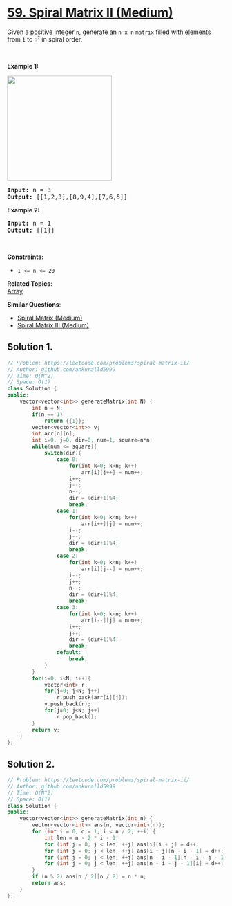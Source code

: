 # [59. Spiral Matrix II (Medium)](https://leetcode.com/problems/spiral-matrix-ii/)

<p>Given a positive integer <code>n</code>, generate an <code>n x n</code> <code>matrix</code> filled with elements from <code>1</code> to <code>n<sup>2</sup></code> in spiral order.</p>

<p>&nbsp;</p>
<p><strong>Example 1:</strong></p>
<img alt="" src="https://assets.leetcode.com/uploads/2020/11/13/spiraln.jpg" style="width: 242px; height: 242px;">
<pre><strong>Input:</strong> n = 3
<strong>Output:</strong> [[1,2,3],[8,9,4],[7,6,5]]
</pre>

<p><strong>Example 2:</strong></p>

<pre><strong>Input:</strong> n = 1
<strong>Output:</strong> [[1]]
</pre>

<p>&nbsp;</p>
<p><strong>Constraints:</strong></p>

<ul>
	<li><code>1 &lt;= n &lt;= 20</code></li>
</ul>


**Related Topics**:  
[Array](https://leetcode.com/tag/array/)

**Similar Questions**:
* [Spiral Matrix (Medium)](https://leetcode.com/problems/spiral-matrix/)
* [Spiral Matrix III (Medium)](https://leetcode.com/problems/spiral-matrix-iii/)

## Solution 1.

```cpp
// Problem: https://leetcode.com/problems/spiral-matrix-ii/
// Author: github.com/ankuralld5999
// Time: O(N^2)
// Space: O(1)
class Solution {
public:
    vector<vector<int>> generateMatrix(int N) {
        int n = N;
        if(n == 1)
            return {{1}};
        vector<vector<int>> v;
        int arr[n][n];
        int i=0, j=0, dir=0, num=1, square=n*n;
        while(num <= square){
            switch(dir){
                case 0:
                    for(int k=0; k<n; k++)
                        arr[i][j++] = num++;
                    i++;
                    j--;
                    n--;
                    dir = (dir+1)%4;
                    break;
                case 1:
                    for(int k=0; k<n; k++)
                        arr[i++][j] = num++;
                    i--;
                    j--;
                    dir = (dir+1)%4;
                    break;
                case 2:
                    for(int k=0; k<n; k++)
                        arr[i][j--] = num++;
                    i--;
                    j++;
                    n--;
                    dir = (dir+1)%4;
                    break;
                case 3:
                    for(int k=0; k<n; k++)
                        arr[i--][j] = num++;
                    i++;
                    j++;
                    dir = (dir+1)%4;
                    break;
                default:
                    break;
            }
        }
        for(i=0; i<N; i++){
            vector<int> r;
            for(j=0; j<N; j++)
                r.push_back(arr[i][j]);
            v.push_back(r);
            for(j=0; j<N; j++)
                r.pop_back();
        }
        return v;
    }
};
```

## Solution 2.

```cpp
// Problem: https://leetcode.com/problems/spiral-matrix-ii/
// Author: github.com/ankuralld5999
// Time: O(N^2)
// Space: O(1)
class Solution {
public:
    vector<vector<int>> generateMatrix(int n) {
        vector<vector<int>> ans(n, vector<int>(n));
        for (int i = 0, d = 1; i < n / 2; ++i) {
            int len = n - 2 * i - 1;
            for (int j = 0; j < len; ++j) ans[i][i + j] = d++;
            for (int j = 0; j < len; ++j) ans[i + j][n - i - 1] = d++;
            for (int j = 0; j < len; ++j) ans[n - i - 1][n - i - j - 1] = d++;
            for (int j = 0; j < len; ++j) ans[n - i - j - 1][i] = d++;
        }
        if (n % 2) ans[n / 2][n / 2] = n * n;
        return ans;
    }
};
```
